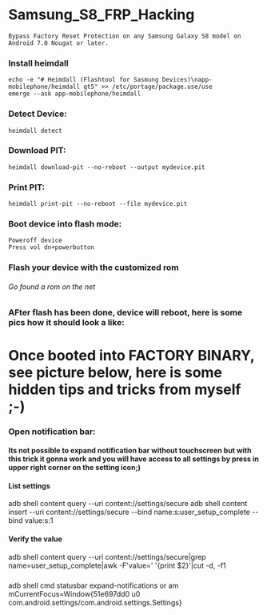 # Samsung_S8_FRP_Hacking
    Bypass Factory Reset Protection on any Samsung Galaxy S8 model on Android 7.0 Nougat or later.

### Install heimdall
    echo -e "# Heimdall (Flashtool for Sasmung Devices)\napp-mobilephone/heimdall qt5" >> /etc/portage/package.use/use
    emerge --ask app-mobilephone/heimdall

### Detect Device:
    heimdall detect

### Download PIT:
    heimdall download-pit --no-reboot --output mydevice.pit

### Print PIT:
    heimdall print-pit --no-reboot --file mydevice.pit

### Boot device into flash mode:
    Poweroff device
    Press vol dn+powerbutton

### Flash your device with the customized rom 
###### Go found a rom on the net

### AFter flash has been done, device will reboot, here is some pics how it should look a like: 

# Once booted into FACTORY BINARY, see picture below, here is some hidden tips and tricks from myself ;-)



### Open notification bar: 

#### Its not possible to expand notification bar without touchscreen but with this trick it gonna work and you will have access to all settings by press in upper right corner on the setting icon;)
#### List settings
adb shell content query --uri content://settings/secure
adb shell content insert --uri content://settings/secure --bind name:s:user_setup_complete --bind value:s:1
#### Verify the value
adb shell content query --uri content://settings/secure|grep name=user_setup_complete|awk -F'value=' '{print $2}'|cut -d, -f1

#####
adb shell cmd statusbar expand-notifications 
or
am mCurrentFocus=Window{51e697dd0 u0 com.android.settings/com.android.settings.Settings}
